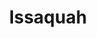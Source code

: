 ---
title: "Issaquah"
hashtag: "issaquah"
subdivision-of:
  - King County
tags:
  - City
  - Washington
  - I-90
---